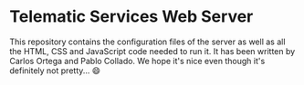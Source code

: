 # Telematic Services Web Server
This repository contains the configuration files of the server as well as all the HTML, CSS and JavaScript code needed to run it. It has been written by Carlos Ortega and Pablo Collado. We hope it's nice even though it's definitely not pretty... :smile:
